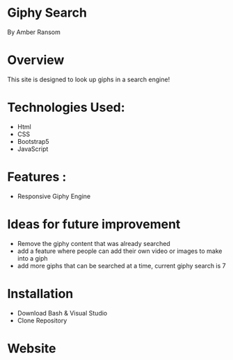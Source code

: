 # Giphy Search
By Amber Ransom
# Overview
This site is designed to look up giphs in a search engine! 
# Technologies Used:
* Html
* CSS
* Bootstrap5
* JavaScript

# Features :
* Responsive Giphy Engine

# Ideas for future improvement
* Remove the giphy content that was already searched
* add a feature where people can add their own video or images to make into a giph 
* add more giphs that can be searched at a time, current giphy search is 7 

# Installation 
* Download Bash & Visual Studio 
* Clone Repository 

# Website 
